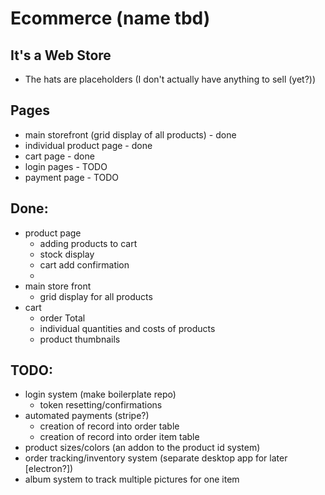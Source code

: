 # Ecommerce (name tbd)

## It's a Web Store
- The hats are placeholders (I don't actually have anything to sell (yet?))
## Pages
- main storefront (grid display of all products) - done
- individual product page - done 
- cart page - done
- login pages - TODO
- payment page - TODO

## Done:
- product page
  - adding products to cart
  - stock display
  - cart add confirmation
  -
- main store front
  - grid display for all products
- cart
  - order Total
  - individual quantities and costs of products
  - product thumbnails
## TODO:
- login system (make boilerplate repo)
  - token resetting/confirmations
- automated payments (stripe?)
  - creation of record into order table
  - creation of record into order item table
- product sizes/colors (an addon to the product id system)
- order tracking/inventory system (separate desktop app for later [electron?])
- album system to track multiple pictures for one item